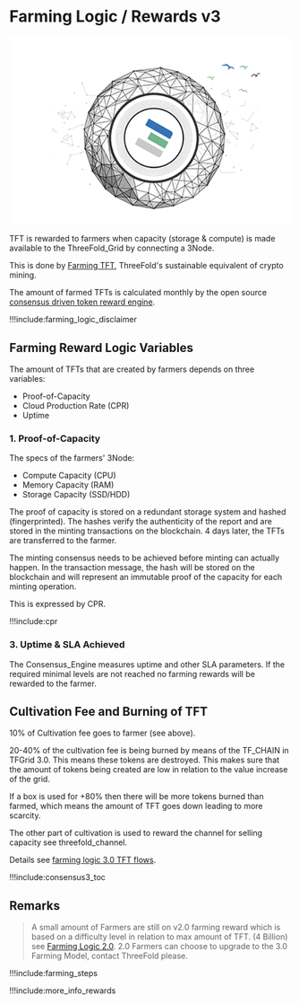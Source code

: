 # Farming Logic / Rewards v3

![](img/becomefarmer.png)

TFT is rewarded to farmers when capacity (storage & compute) is made available to the ThreeFold_Grid by connecting a 3Node.

This is done by [Farming TFT](become_a_farmer), ThreeFold's sustainable equivalent of crypto mining.

The amount of farmed TFTs is calculated monthly by the open source [consensus driven token reward engine](tftech:consensus3).

!!!include:farming_logic_disclaimer

## Farming Reward Logic Variables

The amount of TFTs that are created by farmers depends on three variables:
- Proof-of-Capacity
- Cloud Production Rate (CPR)
- Uptime

### 1. Proof-of-Capacity

The specs of the farmers' 3Node:

- Compute Capacity (CPU)
- Memory Capacity (RAM)
- Storage Capacity (SSD/HDD)

The proof of capacity is stored on a redundant storage system and hashed (fingerprinted). The hashes verify the authenticity of the report and are stored in the minting transactions on the blockchain. 4 days later, the TFTs are transferred to the farmer. 

The minting consensus needs to be achieved before minting can actually happen. In the transaction message, the hash will be stored on the blockchain and will represent an immutable proof of the capacity for each minting operation.

This is expressed by CPR.

!!!include:cpr

### 3. Uptime & SLA Achieved

The Consensus_Engine measures uptime and other SLA parameters.
If the required minimal levels are not reached no farming rewards will be rewarded to the farmer.

## Cultivation Fee and Burning of TFT

10% of Cultivation fee goes to farmer (see above).

20-40% of the cultivation fee is being burned by means of the TF_CHAIN in TFGrid 3.0. This means these tokens are destroyed. This makes sure that the amount of tokens being created are low in relation to the value increase of the grid.

If a box is used for +80% then there will be more tokens burned than farmed, which means the amount of TFT goes down leading to more scarcity.

The other part of cultivation is used to reward the channel for selling capacity see threefold_channel.

Details see [farming logic 3.0 TFT flows](farming_logic3_tftflow).

!!!include:consensus3_toc

## Remarks

> A small amount of Farmers are still on v2.0 farming reward which is based on a difficulty level in relation to max amount of TFT. (4 Billion) see [Farming Logic 2.0](farming_logic2). 2.0 Farmers can choose to upgrade to the 3.0 Farming Model, contact ThreeFold please.

!!!include:farming_steps

!!!include:more_info_rewards
